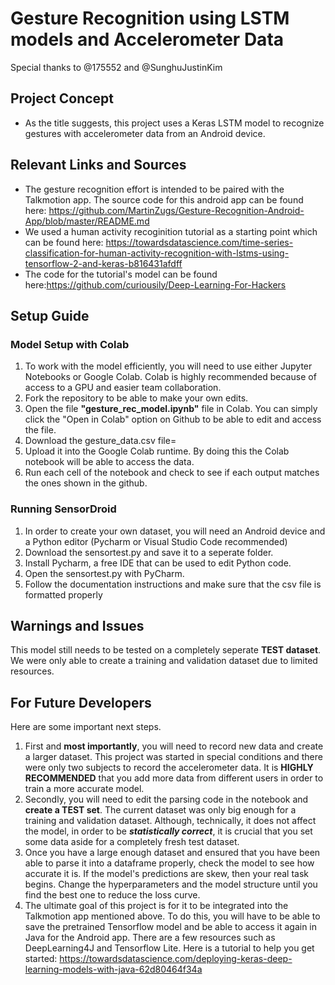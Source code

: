 # Gesture Recognition using LSTM models and Accelerometer Data

Special thanks to @175552 and @SunghuJustinKim

## Project Concept
  - As the title suggests, this project uses a Keras LSTM model to recognize gestures with accelerometer data from an Android device.
  
## Relevant Links and Sources
  - The gesture recognition effort is intended to be paired with the Talkmotion app. The source code for this android app can be found here: https://github.com/MartinZugs/Gesture-Recognition-Android-App/blob/master/README.md
  - We used a human activity recoginition tutorial as a starting point which can be found here: https://towardsdatascience.com/time-series-classification-for-human-activity-recognition-with-lstms-using-tensorflow-2-and-keras-b816431afdff
  - The code for the tutorial's model can be found here:https://github.com/curiousily/Deep-Learning-For-Hackers

  
## Setup Guide
### Model Setup with Colab
  1. To work with the model efficiently, you will need to use either Jupyter Notebooks or Google Colab. Colab is highly recommended because of access to a GPU and easier team collaboration.
  2. Fork the repository to be able to make your own edits.
  3. Open the file **"gesture_rec_model.ipynb"** file in Colab. You can simply click the "Open in Colab" option on Github to be able to edit and access the file.
  4. Download the gesture_data.csv file=
  5. Upload it into the Google Colab runtime. By doing this the Colab notebook will be able to access the data.
  6. Run each cell of the notebook and check to see if each output matches the ones shown in the github.
  
### Running SensorDroid
  1. In order to create your own dataset, you will need an Android device and a Python editor (Pycharm or Visual Studio Code recommended)
  2. Download the sensortest.py and save it to a seperate folder.
  3. Install Pycharm, a free IDE that can be used to edit Python code.
  4. Open the sensortest.py with PyCharm.
  5. Follow the documentation instructions and make sure that the csv file is formatted properly
  
## Warnings and Issues
  This model still needs to be tested on a completely seperate **TEST dataset**. We were only able to create a training and validation dataset due to limited resources.
  
## For Future Developers
  Here are some important next steps.
  1. First and **most importantly**, you will need to record new data and create a larger dataset. This project was started in special conditions and there were only two subjects to record the accelerometer data. It is **HIGHLY RECOMMENDED** that you add more data from different users in order to train a more accurate model.
  2. Secondly, you will need to edit the parsing code in the notebook and **create a TEST set**. The current dataset was only big enough for a training and validation dataset. Although, technically, it does not affect the model, in order to be ***statistically correct***, it is crucial that you set some data aside for a completely fresh test dataset.
  3. Once you have a large enough dataset and ensured that you have been able to parse it into a dataframe properly, check the model to see how accurate it is. If the model's predictions are skew, then your real task begins. Change the hyperparameters and the model structure until you find the best one to reduce the loss curve. 
  4. The ultimate goal of this project is for it to be integrated into the Talkmotion app mentioned above. To do this, you will have to be able to save the pretrained Tensorflow model and be able to access it again in Java for the Android app. There are a few resources such as DeepLearning4J and Tensorflow Lite. Here is a tutorial to help you get started: https://towardsdatascience.com/deploying-keras-deep-learning-models-with-java-62d80464f34a

